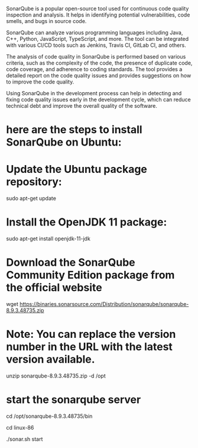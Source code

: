 SonarQube is a popular open-source tool used for continuous code quality inspection and analysis. It helps in identifying potential vulnerabilities, code smells, and bugs in source code.

SonarQube can analyze various programming languages including Java, C++, Python, JavaScript, TypeScript, and more. The tool can be integrated with various CI/CD tools such as Jenkins, Travis CI, GitLab CI, and others.

The analysis of code quality in SonarQube is performed based on various criteria, such as the complexity of the code, the presence of duplicate code, code coverage, and adherence to coding standards. The tool provides a detailed report on the code quality issues and provides suggestions on how to improve the code quality.

Using SonarQube in the development process can help in detecting and fixing code quality issues early in the development cycle, which can reduce technical debt and improve the overall quality of the software.

# here are the steps to install SonarQube on Ubuntu:

# Update the Ubuntu package repository:

sudo apt-get update

# Install the OpenJDK 11 package:

sudo apt-get install openjdk-11-jdk

# Download the SonarQube Community Edition package from the official website

wget https://binaries.sonarsource.com/Distribution/sonarqube/sonarqube-8.9.3.48735.zip

# Note: You can replace the version number in the URL with the latest version available.

unzip sonarqube-8.9.3.48735.zip -d /opt

# start the sonarqube server 

cd /opt/sonarqube-8.9.3.48735/bin

cd linux-86

./sonar.sh start 